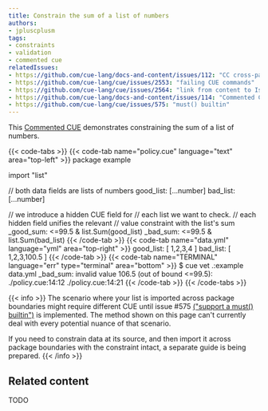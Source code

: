 ```yaml
---
title: Constrain the sum of a list of numbers
authors:
- jpluscplusm
tags:
- constraints
- validation
- commented cue
relatedIssues:
- https://github.com/cue-lang/docs-and-content/issues/112: "CC cross-package adaptor"
- https://github.com/cue-lang/cue/issues/2553: "failing CUE commands"
- https://github.com/cue-lang/cue/issues/2564: "link from content to Issue"
- https://github.com/cue-lang/docs-and-content/issues/114: "Commented CUE explainer"
- https://github.com/cue-lang/cue/issues/575: "must() builtin"
---
```


This [Commented CUE](/docs/howto/about-these-guides/#commented-cue-guides)
demonstrates constraining the sum of a list of numbers.

{{< code-tabs >}}
{{< code-tab name="policy.cue" language="text"  area="top-left" >}}
package example

import "list"

// both data fields are lists of numbers
good_list: [...number]
bad_list: [...number]

// we introduce a hidden CUE field for
// each list we want to check.
// each hidden field unifies the relevant
// value constraint with the list's sum
_good_sum: <=99.5 & list.Sum(good_list)
_bad_sum:  <=99.5 & list.Sum(bad_list)
{{< /code-tab >}}
{{< code-tab name="data.yml" language="yml"  area="top-right" >}}
good_list: [ 1,2,3,4 ]
bad_list:  [ 1,2,3,100.5 ]
{{< /code-tab >}}
{{< code-tab name="TERMINAL" language="err" type="terminal" area="bottom" >}}
$ cue vet .:example data.yml
_bad_sum: invalid value 106.5 (out of bound <=99.5):
    ./policy.cue:14:12
    ./policy.cue:14:21
{{< /code-tab >}}
{{< /code-tabs >}}

{{< info >}}
The scenario where your list is imported across package boundaries might
require different CUE until issue #575
[("support a must() builtin")](https://github.com/cue-lang/cue/issues/575)
is implemented. The method shown on this page can't currently deal with every
potential nuance of that scenario.

If you need to constrain data at its source, and then import it across package
boundaries with the constraint intact, a <!-- TODO -->separate guide is being
prepared.
{{< /info >}}

## Related content

TODO

<!--
- [How-to Guide](TODO): Constraining data at source, allowing it to be imported
  across package boundaries along with its constraint
- TODO: CUE stdlib package tour, `list` package page
-->
